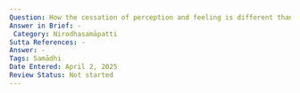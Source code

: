 ```yaml
---
Question: How the cessation of perception and feeling is different than the non-percipient realm?
Answer in Brief: -
 Category: Nirodhasamāpatti
Sutta References: -
Answer: -
Tags: Samādhi
Date Entered: April 2, 2025
Review Status: Not started
---
```

